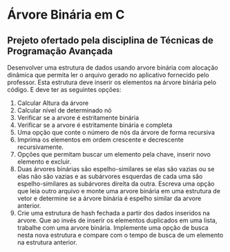# Árvore Binária em C

## Prejeto ofertado pela disciplina de Técnicas de Programação Avançada

Desenvolver uma estrutura de dados usando arvore binária com alocação dinâmica que permita ler o arquivo gerado no aplicativo fornecido pelo professor. Esta estrutura deve inserir os elementos na árvore binária pelo código. E deve ter as seguintes opções:

1. Calcular Altura da árvore
2. Calcular nível de determinado nó
3. Verificar se a arvore é estritamente binária
4. Verificar se a arvore é estritamente binária e completa
5. Uma opção que conte o número de nós da árvore de forma recursiva
6. Imprima os elementos em ordem crescente e decrescente recursivamente.
7. Opções que permitam buscar um elemento pela chave, inserir novo elemento e excluir.
8. Duas árvores binárias são espelho-similares se elas são vazias ou se elas não são vazias e as subárvores esquerdas de cada   uma são espelho-similares as subárvores direita da outra. Escreva uma opção que leia outro arquivo e monte uma arvore binária em uma estrutura de vetor e determine se a árvore binária é espelho similar da arvore anterior.
9. Crie uma estrutura de hash fechada a partir dos dados inseridos na arvore. Que ao invés de inserir os elementos duplicados em uma lista, trabalhe com uma arvore binária. Implemente uma opção de busca nesta nova estrutura e compare com o tempo de busca de um elemento na estrutura anterior.
